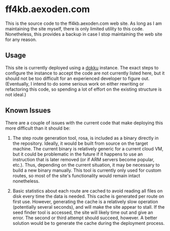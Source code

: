 # ff4kb.aexoden.com

This is the source code to the ff4kb.aexoden.com web site. As long as I am maintaining the site myself, there is only
limited utility to this code. Nonetheless, this provides a backup in case I stop maintaining the web site for any
reason.

## Usage

This site is currently deployed using a [dokku](https://dokku.com/) instance. The exact steps to configure the instance
to accept the code are not currently listed here, but it should not be too difficult for an experienced developer to
figure out. (Eventually, I intend to do some serious work on either rewriting or refactoring this code, so spending a
lot of effort on the existing structure is not ideal.)

## Known Issues

There are a couple of issues with the current code that make deploying this more difficult than it should be:

1. The step route generation tool, rosa, is included as a binary directly in the repository. Ideally, it would be built
   from source on the target machine. The current binary is relatively generic for a current cloud VM, but it could be
   problematic in the future if it happens to use an instruction that is later removed (or if ARM servers become
   popular, etc.). Thus, depending on the current situation, it may be necessary to build a new binary manually. This
   tool is currently only used for custom routes, so most of the site's functionality would remain intact nonetheless.

2. Basic statistics about each route are cached to avoid reading all files on disk every time the data is needed. This
   cache is generated per route on first use. However, generating the cache is a relatively slow operation (potentially
   several seconds), and will make the site appear to stall. If the seed finder tool is accessed, the site will likely
   time out and give an error. The second or third attempt should succeed, however. A better solution would be to
   generate the cache during the deployment process.
